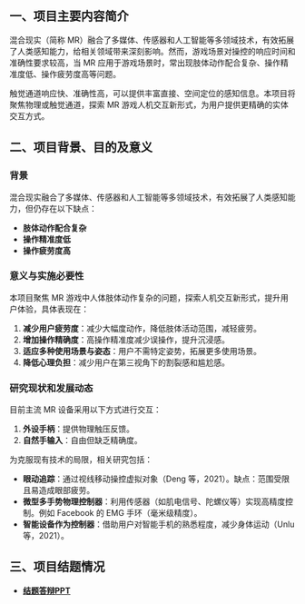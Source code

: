 ## 一、项目主要内容简介

混合现实（简称 MR）融合了多媒体、传感器和人工智能等多领域技术，有效拓展了人类感知能力，给相关领域带来深刻影响。然而，游戏场景对操控的响应时间和准确性要求较高，当 MR 应用于游戏场景时，常出现肢体动作配合复杂、操作精准度低、操作疲劳度高等问题。

触觉通道响应快、准确性高，可以提供丰富直接、空间定位的感知信息。本项目将聚焦物理或触觉通道，探索 MR 游戏人机交互新形式，为用户提供更精确的实体交互方式。


## 二、项目背景、目的及意义

### 背景
混合现实融合了多媒体、传感器和人工智能等多领域技术，有效拓展了人类感知能力，但仍存在以下缺点：
- **肢体动作配合复杂**
- **操作精准度低**
- **操作疲劳度高**

### 意义与实施必要性
本项目聚焦 MR 游戏中人体肢体动作复杂的问题，探索人机交互新形式，提升用户体验，具体表现在：
1. **减少用户疲劳度**：减少大幅度动作，降低肢体活动范围，减轻疲劳。
2. **增加操作精确度**：高操作精准度减少误操作，提升沉浸感。
3. **适应多种使用场景与姿态**：用户不需特定姿势，拓展更多使用场景。
4. **降低心理负担**：减少用户在第三视角下的割裂感和尴尬感。

### 研究现状和发展动态
目前主流 MR 设备采用以下方式进行交互：
1. **外设手柄**：提供物理触压反馈。
2. **自然手输入**：自由但缺乏精确度。

为克服现有技术的局限，相关研究包括：
- **眼动追踪**：通过视线移动操控虚拟对象（Deng 等，2021）。缺点：范围受限且易造成眼部疲劳。
- **微型多手势物理控制器**：利用传感器（如肌电信号、陀螺仪等）实现高精度控制。例如 Facebook 的 EMG 手环（毫米级精度）。
- **智能设备作为控制器**：借助用户对智能手机的熟悉程度，减少身体运动（Unlu 等，2021）。


## 三、项目结题情况

- **[结题答辩PPT](https://www.canva.cn/design/DAGYM-GJCls/b-TmFaKex6p40X7qwcQYpA/view?utm_content=DAGYM-GJCls&utm_campaign=designshare&utm_medium=link2&utm_source=uniquelinks&utlId=hc9123ef9d2)**
